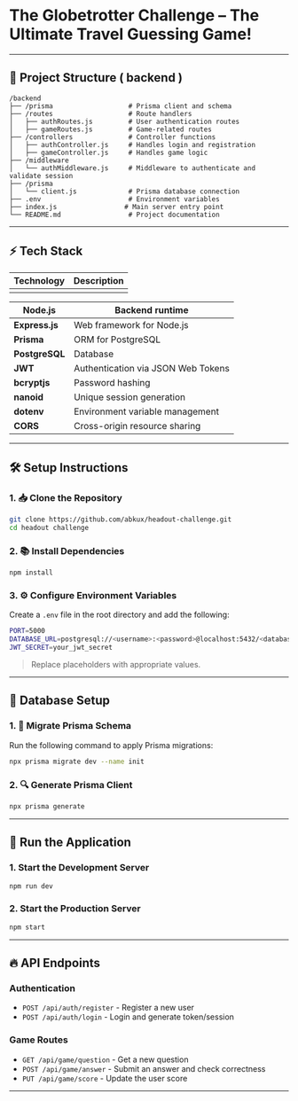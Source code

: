 # The Globetrotter Challenge – The Ultimate Travel Guessing Game!

---

## 📂 Project Structure ( backend )

```
/backend
├── /prisma                   # Prisma client and schema
├── /routes                   # Route handlers
│   ├── authRoutes.js         # User authentication routes
│   ├── gameRoutes.js         # Game-related routes
├── /controllers              # Controller functions
│   ├── authController.js     # Handles login and registration
│   ├── gameController.js     # Handles game logic
├── /middleware
│   └── authMiddleware.js     # Middleware to authenticate and validate session
├── /prisma
│   └── client.js             # Prisma database connection
├── .env                      # Environment variables
├── index.js                 # Main server entry point
└── README.md                 # Project documentation
```

---

## ⚡️ Tech Stack

| Technology | Description |
| ---------- | ----------- |
|            |             |

| **Node.js**    | Backend runtime                    |
| -------------- | ---------------------------------- |
| **Express.js** | Web framework for Node.js          |
| **Prisma**     | ORM for PostgreSQL                 |
| **PostgreSQL** | Database                           |
| **JWT**        | Authentication via JSON Web Tokens |
| **bcryptjs**   | Password hashing                   |
| **nanoid**     | Unique session generation          |
| **dotenv**     | Environment variable management    |
| **CORS**       | Cross-origin resource sharing      |

---

## 🛠️ Setup Instructions

### 1. 📥 Clone the Repository

```bash
git clone https://github.com/abkux/headout-challenge.git
cd headout challenge
```

### 2. 📚 Install Dependencies

```bash
npm install
```

### 3. ⚙️ Configure Environment Variables

Create a `.env` file in the root directory and add the following:

```bash
PORT=5000
DATABASE_URL=postgresql://<username>:<password>@localhost:5432/<database_name>
JWT_SECRET=your_jwt_secret
```

> Replace placeholders with appropriate values.

---

## 📡 Database Setup

### 1. 🎲 Migrate Prisma Schema

Run the following command to apply Prisma migrations:

```bash
npx prisma migrate dev --name init
```

### 2. 🔍 Generate Prisma Client

```bash
npx prisma generate
```

---

## 🚀 Run the Application

### 1. Start the Development Server

```bash
npm run dev
```

### 2. Start the Production Server

```bash
npm start
```

---

## 🔥 API Endpoints

### Authentication

- `POST /api/auth/register` - Register a new user
- `POST /api/auth/login` - Login and generate token/session

### Game Routes

- `GET /api/game/question` - Get a new question
- `POST /api/game/answer` - Submit an answer and check correctness
- `PUT /api/game/score` - Update the user score

---

